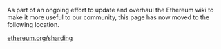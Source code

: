 As part of an ongoing effort to update and overhaul the Ethereum wiki to make it more useful to our community, this page has now moved to the following location.

[ethereum.org/sharding](https://ethereum.org/upgrades/shard-chains/#what-is-sharding)